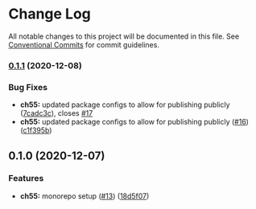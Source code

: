 # Change Log

All notable changes to this project will be documented in this file.
See [Conventional Commits](https://conventionalcommits.org) for commit guidelines.

### [0.1.1](https://github.com/theartofeducation/ui-common/compare/@aoeu/logos@0.1.0...@aoeu/logos@0.1.1) (2020-12-08)


### Bug Fixes

* **ch55:** updated package configs to allow for publishing publicly ([7cadc3c](https://github.com/theartofeducation/ui-common/commit/7cadc3ce25778289a39dd34fc5c66f5a0dd23636)), closes [#17](https://github.com/theartofeducation/ui-common/issues/17)
* **ch55:** updated package configs to allow for publishing publicly ([#16](https://github.com/theartofeducation/ui-common/issues/16)) ([c1f395b](https://github.com/theartofeducation/ui-common/commit/c1f395b41f00320f6f92177ddb94e688f94fef35))



## 0.1.0 (2020-12-07)


### Features

* **ch55:** monorepo setup ([#13](https://github.com/theartofeducation/ui-common/issues/13)) ([18d5f07](https://github.com/theartofeducation/ui-common/commit/18d5f071948f984efad72cb840b3928b3014968e))
